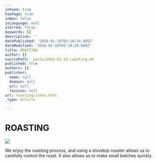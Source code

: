 ```yaml
---
inFeed: true
hasPage: true
inNav: false
inLanguage: null
starred: false
keywords: []
description: ''
datePublished: '2016-01-18T03:18:34.885Z'
dateModified: '2016-01-18T03:18:29.680Z'
title: ROASTING
author: []
sourcePath: _posts/2016-01-18-roasting.md
published: true
authors: []
publisher:
  name: null
  domain: null
  url: null
  favicon: null
url: roasting/index.html
_type: Article

---
```

# ROASTING
![](https://s3-us-west-2.amazonaws.com/the-grid-img/p/c0a83a5b1db2a40abf2a5847ba54f8e97811202a.jpg)

We enjoy the roasting process, and using a stovetop roaster allows us to carefully control the roast.  It also allows us to make small batches quickly.
